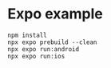 # Expo example

```
npm install
npx expo prebuild --clean
npx expo run:android
npx expo run:ios
```
